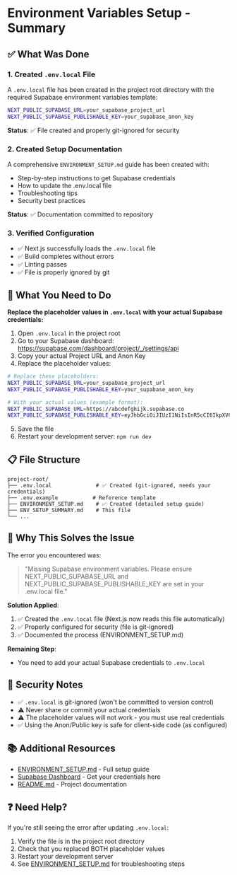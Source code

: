 # Environment Variables Setup - Summary

## ✅ What Was Done

### 1. Created `.env.local` File
A `.env.local` file has been created in the project root directory with the required Supabase environment variables template:

```bash
NEXT_PUBLIC_SUPABASE_URL=your_supabase_project_url
NEXT_PUBLIC_SUPABASE_PUBLISHABLE_KEY=your_supabase_anon_key
```

**Status**: ✅ File created and properly git-ignored for security

### 2. Created Setup Documentation
A comprehensive `ENVIRONMENT_SETUP.md` guide has been created with:
- Step-by-step instructions to get Supabase credentials
- How to update the .env.local file
- Troubleshooting tips
- Security best practices

**Status**: ✅ Documentation committed to repository

### 3. Verified Configuration
- ✅ Next.js successfully loads the `.env.local` file
- ✅ Build completes without errors
- ✅ Linting passes
- ✅ File is properly ignored by git

## 🔄 What You Need to Do

**Replace the placeholder values in `.env.local` with your actual Supabase credentials:**

1. Open `.env.local` in the project root
2. Go to your Supabase dashboard: https://supabase.com/dashboard/project/_/settings/api
3. Copy your actual Project URL and Anon Key
4. Replace the placeholder values:

```bash
# Replace these placeholders:
NEXT_PUBLIC_SUPABASE_URL=your_supabase_project_url
NEXT_PUBLIC_SUPABASE_PUBLISHABLE_KEY=your_supabase_anon_key

# With your actual values (example format):
NEXT_PUBLIC_SUPABASE_URL=https://abcdefghijk.supabase.co
NEXT_PUBLIC_SUPABASE_PUBLISHABLE_KEY=eyJhbGciOiJIUzI1NiIsInR5cCI6IkpXVCJ9...
```

5. Save the file
6. Restart your development server: `npm run dev`

## 📋 File Structure

```
project-root/
├── .env.local              # ✅ Created (git-ignored, needs your credentials)
├── .env.example           # Reference template
├── ENVIRONMENT_SETUP.md    # ✅ Created (detailed setup guide)
├── ENV_SETUP_SUMMARY.md    # This file
└── ...
```

## 🎯 Why This Solves the Issue

The error you encountered was:
> "Missing Supabase environment variables. Please ensure NEXT_PUBLIC_SUPABASE_URL and NEXT_PUBLIC_SUPABASE_PUBLISHABLE_KEY are set in your .env.local file."

**Solution Applied**:
1. ✅ Created the `.env.local` file (Next.js now reads this file automatically)
2. ✅ Properly configured for security (file is git-ignored)
3. ✅ Documented the process (ENVIRONMENT_SETUP.md)

**Remaining Step**:
- You need to add your actual Supabase credentials to `.env.local`

## 🔐 Security Notes

- ✅ `.env.local` is git-ignored (won't be committed to version control)
- ⚠️ Never share or commit your actual credentials
- ⚠️ The placeholder values will not work - you must use real credentials
- ✅ Using the Anon/Public key is safe for client-side code (as configured)

## 📚 Additional Resources

- [ENVIRONMENT_SETUP.md](./ENVIRONMENT_SETUP.md) - Full setup guide
- [Supabase Dashboard](https://supabase.com/dashboard) - Get your credentials here
- [README.md](./README.md) - Project documentation

## ❓ Need Help?

If you're still seeing the error after updating `.env.local`:
1. Verify the file is in the project root directory
2. Check that you replaced BOTH placeholder values
3. Restart your development server
4. See [ENVIRONMENT_SETUP.md](./ENVIRONMENT_SETUP.md) for troubleshooting steps

